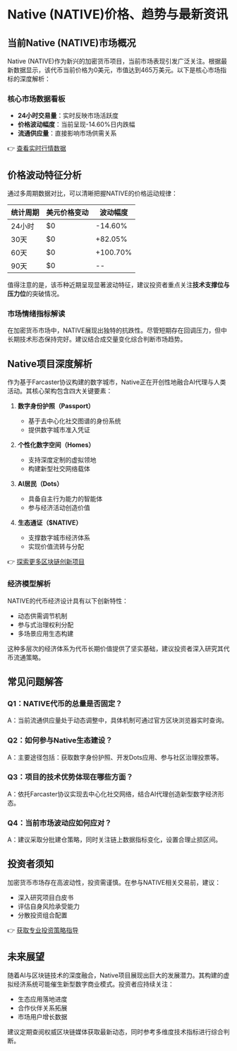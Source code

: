 # Native (NATIVE)价格、趋势与最新资讯

## 当前Native (NATIVE)市场概况

Native (NATIVE)作为新兴的加密货币项目，当前市场表现引发广泛关注。根据最新数据显示，该代币当前价格为0美元，市值达到465万美元。以下是核心市场指标的深度解析：

### 核心市场数据看板

- **24小时交易量**：实时反映市场活跃度
- **价格波动幅度**：当前呈现-14.60%日内跌幅
- **流通供应量**：直接影响市场供需关系

👉 [查看实时行情数据](https://bit.ly/okx_welcome)

## 价格波动特征分析

通过多周期数据对比，可以清晰把握NATIVE的价格运动规律：

| 统计周期 | 美元价格变动 | 波动幅度 |
|---------|--------------|---------|
| 24小时  | $0           | -14.60% |
| 30天    | $0           | +82.05% |
| 60天    | $0           | +100.70%|
| 90天    | $0           | --      |

值得注意的是，该币种近期呈现显著波动特征，建议投资者重点关注**技术支撑位与压力位**的突破情况。

### 市场情绪指标解读

在加密货币市场中，NATIVE展现出独特的抗跌性。尽管短期存在回调压力，但中长期技术形态保持完好。建议结合成交量变化综合判断市场趋势。

## Native项目深度解析

作为基于Farcaster协议构建的数字城市，Native正在开创性地融合AI代理与人类活动。其核心架构包含四大关键要素：

1. **数字身份护照（Passport）**
   - 基于去中心化社交图谱的身份系统
   - 提供数字城市准入凭证

2. **个性化数字空间（Homes）**
   - 支持深度定制的虚拟领地
   - 构建新型社交网络载体

3. **AI居民（Dots）**
   - 具备自主行为能力的智能体
   - 参与经济活动创造价值

4. **生态通证（$NATIVE）**
   - 支撑数字城市经济体系
   - 实现价值流转与分配

👉 [探索更多区块链创新项目](https://bit.ly/okx_welcome)

### 经济模型解析

NATIVE的代币经济设计具有以下创新特性：
- 动态供需调节机制
- 参与式治理权利分配
- 多场景应用生态构建

这种多层次的经济体系为代币长期价值提供了坚实基础，建议投资者深入研究其代币流通策略。

## 常见问题解答

### Q1：NATIVE代币的总量是否固定？
A：当前流通供应量处于动态调整中，具体机制可通过官方区块浏览器实时查询。

### Q2：如何参与Native生态建设？
A：主要途径包括：获取数字身份护照、开发Dots应用、参与社区治理投票等。

### Q3：项目的技术优势体现在哪些方面？
A：依托Farcaster协议实现去中心化社交网络，结合AI代理创造新型数字经济形态。

### Q4：当前市场波动应如何应对？
A：建议采取分批建仓策略，同时关注链上数据指标变化，设置合理止损区间。

## 投资者须知

加密货币市场存在高波动性，投资需谨慎。在参与NATIVE相关交易前，建议：
- 深入研究项目白皮书
- 评估自身风险承受能力
- 分散投资组合配置

👉 [获取专业投资策略指导](https://bit.ly/okx_welcome)

## 未来展望

随着AI与区块链技术的深度融合，Native项目展现出巨大的发展潜力。其构建的虚拟经济系统可能催生新型数字商业模式。投资者应持续关注：
- 生态应用落地进度
- 合作伙伴关系拓展
- 市场用户增长数据

建议定期查阅权威区块链媒体获取最新动态，同时参考多维度技术指标进行综合判断。